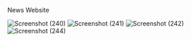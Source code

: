 News Website

![Screenshot (240)](https://github.com/vishkatyan/news-website/assets/82721870/639e2d1e-bc02-45b0-9b79-a21c55c5fa95)
![Screenshot (241)](https://github.com/vishkatyan/news-website/assets/82721870/f7b9bc08-e652-4b48-8e59-eeb608b6f519)
![Screenshot (242)](https://github.com/vishkatyan/news-website/assets/82721870/2f5b0206-898d-4190-ad4a-180196fafbe1)
![Screenshot (244)](https://github.com/vishkatyan/news-website/assets/82721870/d0943e21-5ef0-4a8f-ab2c-9590d795a0cb)
